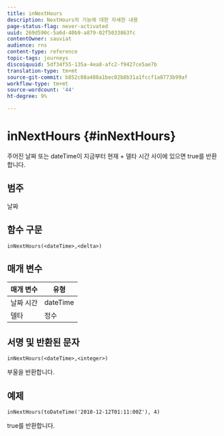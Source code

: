 ```yaml
---
title: inNextHours
description: NextHours의 기능에 대한 자세한 내용
page-status-flag: never-activated
uuid: 269d590c-5a6d-40b9-a879-02f5033863fc
contentOwner: sauviat
audience: rns
content-type: reference
topic-tags: journeys
discoiquuid: 5df34f55-135a-4ea8-afc2-f9427ce5ae7b
translation-type: tm+mt
source-git-commit: b852c08a488a1bec02b8b31a1fccf1a8773b99af
workflow-type: tm+mt
source-wordcount: '44'
ht-degree: 9%

---
```



# inNextHours {#inNextHours}

주어진 날짜 또는 dateTime이 지금부터 현재 + 델타 시간 사이에 있으면 true를 반환합니다.

## 범주

날짜

## 함수 구문

`inNextHours(<dateTime>,<delta>)`

## 매개 변수

| 매개 변수 | 유형 |
|-----------|------------------|
| 날짜 시간 | dateTime |
| 델타 | 정수 |

## 서명 및 반환된 문자

`inNextHours(<dateTime>,<integer>)`

부울을 반환합니다.

## 예제

`inNextHours(toDateTime('2010-12-12T01:11:00Z'), 4)`

true를 반환합니다.

